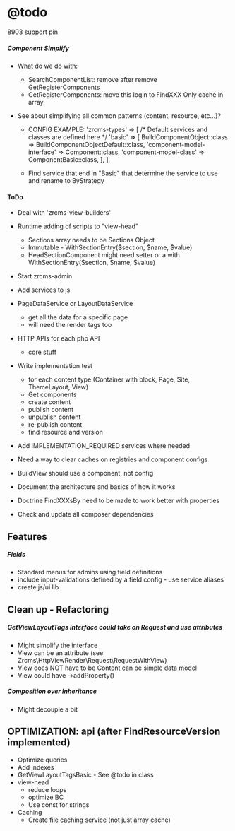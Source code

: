 @todo
=====
8903 support pin

##### Component Simplify #####

- What do we do with: 
    - SearchComponentList: remove after remove GetRegisterComponents
    - GetRegisterComponents: move this login to FindXXX Only cache in array

- See about simplifying all common patterns (content, resource, etc...)?

    - CONFIG EXAMPLE:
        'zrcms-types' => [
            /* Default services and classes are defined here */
            'basic' => [
                BuildComponentObject::class => BuildComponentObjectDefault::class,
                'component-model-interface' => Component::class,
                'component-model-class' => ComponentBasic::class,
            ],
        ],
        
    - Find service that end in "Basic" that determine the service to use and rename to ByStrategy

#### ToDo ####

- Deal with 'zrcms-view-builders'

- Runtime adding of scripts to "view-head"
    - Sections array needs to be Sections Object
    - Immutable - WithSectionEntry($section, $name, $value)
    - HeadSectionComponent might need setter or a with WithSectionEntry($section, $name, $value)
 
- Start zrcms-admin

- Add services to js

- PageDataService or LayoutDataService
    - get all the data for a specific page
    - will need the render tags too
      
- HTTP APIs for each php API
    - core stuff

- Write implementation test
    - for each content type (Container with block, Page, Site, ThemeLayout, View)
    - Get components
    - create content
    - publish content
    - unpublish content
    - re-publish content
    - find resource and version
    
- Add IMPLEMENTATION_REQUIRED services where needed 

- Need a way to clear caches on registries and component configs

- BuildView should use a component, not config
    
- Document the architecture and basics of how it works

- Doctrine FindXXXsBy need to be made to work better with properties
    
- Check and update all composer dependencies
    
Features
--------

##### Fields  #####

- Standard menus for admins using field definitions
- include input-validations defined by a field config - use service aliases
- create js/ui lib
    
Clean up - Refactoring
----------------------

##### GetViewLayoutTags interface could take on Request and use attributes #####

- Might simplify the interface
- View can be an attribute (see Zrcms\HttpViewRender\Request\RequestWithView)
- View does NOT have to be Content can be simple data model
- View could have ->addProperty()

##### Composition over Inheritance #####

- Might decouple a bit
    
    
OPTIMIZATION: api (after FindResourceVersion implemented)
---------------------------------------------------------

- Optimize queries
- Add indexes
- GetViewLayoutTagsBasic - See @todo in class
- view-head
    - reduce loops
    - optimize BC
    - Use const for strings
- Caching
    - Create file caching service (not just array cache)
